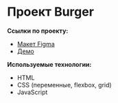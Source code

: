 # Проект Burger

**Ссылки по проекту:**
- [Макет Figma](https://www.figma.com/file/hHziPrSAhNjxMM1qYHzFcL/Burgers-Menu-Responsive-(Copy)?type=design&node-id=0%3A1&mode=design&t=LizZVMQf0XYBGI2M-1)
- [Демо](https://veronica-dm.github.io/Burger)

**Используемые технологии:**
- HTML
- CSS (переменные, flexbox, grid)
- JavaScript